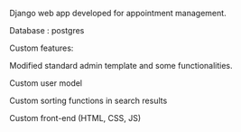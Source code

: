 Django web app developed for appointment management.

Database : postgres

Custom features:

Modified standard admin template and some functionalities.

Custom user model

Custom sorting functions in search results

Custom front-end (HTML, CSS, JS)

